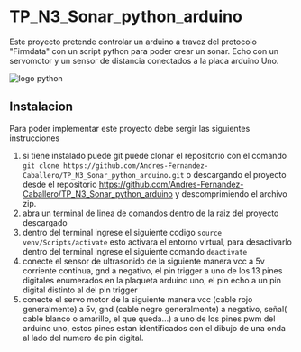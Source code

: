 # TP_N3_Sonar_python_arduino
Este proyecto pretende controlar un arduino a travez del protocolo "Firmdata" con un script python para poder crear un sonar. Echo con un servomotor y un sensor de distancia conectados a la placa arduino Uno.

![logo python](https://anthoncode.com/wp-content/uploads/2019/01/python-logo-png.png)

## Instalacion
Para poder implementar este proyecto debe sergir las siguientes instrucciones
1. si tiene instalado puede git puede clonar el repositorio con el comando `git clone https://github.com/Andres-Fernandez-Caballero/TP_N3_Sonar_python_arduino.git` o descargando el proyecto desde el repositorio https://github.com/Andres-Fernandez-Caballero/TP_N3_Sonar_python_arduino y descomprimiendo el archivo zip.
2. abra un terminal de linea de comandos dentro de la raiz del proyecto descargado
3. dentro del terminal ingrese el siguiente codigo `source venv/Scripts/activate` esto activara el entorno virtual, para desactivarlo dentro del terminal ingrese el siguiente comando `deactivate` 
 4. conecte el sensor de ultrasonido de la siguiente manera vcc a 5v corriente continua, gnd a negativo, el pin trigger a uno de los 13 pines digitales enumerados en la plaqueta arduino uno, el pin echo a un pin digital distinto al del pin trigger
 5. conecte el servo motor de la siguiente manera vcc (cable rojo generalmente) a 5v, gnd (cable negro generalmente) a negativo, señal( cable blanco o amarillo, el que queda...) a uno de los pines pwm del arduino uno, estos pines estan identificados con el dibujo de una onda al lado del numero de pin digital.
